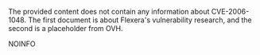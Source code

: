 The provided content does not contain any information about CVE-2006-1048. The first document is about Flexera's vulnerability research, and the second is a placeholder from OVH.

NOINFO